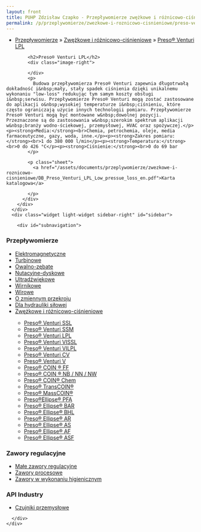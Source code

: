 ```yaml
---
layout: front
title: PUHP Zdzisław Czapko - Przepływomierze zwężkowe i różnicowo-ciśnieniowe
permalink: /p/przeplywomierze/zwezkowe-i-roznicowo-cisnieniowe/preso-venturi-lpl/
---
```


<div id="content">
  <div class="wrapper-with-color-background">
    <div class="content-area-blog blog-background-sidebar-right">
      <div class="mainarea-left" id="mainarea">
        <div class="blogpost-blog3">
          <div class="post-content">
            <ul class="meta">
<li>
<a href="/p/przeplywomierze">Przepływomierze</a>
»
<a href="/p/przeplywomierze/zwezkowe-i-roznicowo-cisnieniowe">Zwężkowe i różnicowo-ciśnieniowe</a>
»
<a href="/p/przeplywomierze/zwezkowe-i-roznicowo-cisnieniowe/preso-venturi-lpl">Preso® Venturi LPL</a>
</li>
</ul>

            <h2>Preso® Venturi LPL</h2>
            <div class="image-right">
              
            </div>
            <p>
              Budowa przepływomierza Preso® Venturi zapewnia długotrwałą dokładność i&nbsp;mały, stały spadek ciśnienia dzięki unikalnemu wykonaniu "low-loss" redukując tym samym koszty obsługi i&nbsp;serwisu. Przepływomierze Preso® Venturi mogą zostać zastosowane do aplikacji o&nbsp;wysokiej temperaturze i&nbsp;ciśnieniu, które często ograniczają użycie innych technologii pomiaru. Przepływomierze Preso® Venturi mogą być montowane w&nbsp;dowolnej pozycji. Przeznaczone są do zastosowania w&nbsp;szerokim spektrum aplikacji w&nbsp;branży wodno-ściekowej, przemysłowej, HVAC oraz spożywczej.</p><p><strong>Media:</strong><br>Chemia, petrochemia, oleje, media farmaceutyczne, gazy, woda, inne.</p><p><strong>Zakres pomiaru:</strong><br>1 do 380 000 l/min</p><p><strong>Temperatura:</strong><br>0 do 426 °C</p><p><strong>Ciśnienie:</strong><br>0 do 69 bar
            </p>
            
            <p class="sheet">
              <a href="/assets/documents/przeplywomierze/zwezkowe-i-roznicowo-cisnieniowe/DB_Preso_Venturi_LPL_Low_pressue_loss_en.pdf">Karta katalogowa</a>

            </p>
          </div>
        </div>
      </div>
      <div class="widget light-widget sidebar-right" id="sidebar">
        
        <div id="subnavigation">
<h3>Przepływomierze</h3>
<ul class="subcategories">
<li class="category"><a href="/p/przeplywomierze/elektromagnetyczne">Elektromagnetyczne</a></li>
<li class="category"><a href="/p/przeplywomierze/turbinowe">Turbinowe</a></li>
<li class="category"><a href="/p/przeplywomierze/owalno-zebate">Owalno-zębate</a></li>
<li class="category"><a href="/p/przeplywomierze/nutacyjne-dyskowe">Nutacyjne-dyskowe</a></li>
<li class="category"><a href="/p/przeplywomierze/ultradzwiekowe">Ultradźwiękowe</a></li>
<li class="category"><a href="/p/przeplywomierze/wirnikowe">Wirnikowe</a></li>
<li class="category"><a href="/p/przeplywomierze/wirowe">Wirowe</a></li>
<li class="category"><a href="/p/przeplywomierze/o-zmiennym-przekroju">O zmiennym przekroju</a></li>
<li class="category"><a href="/p/przeplywomierze/dla-hydrauliki-silowej">Dla hydrauliki siłowej</a></li>
<li class="category"><a href="/p/przeplywomierze/zwezkowe-i-roznicowo-cisnieniowe">Zwężkowe i różnicowo-ciśnieniowe</a></li>
<div class="light-widget">
<ul class="products">
<li class="product"><a href="/p/przeplywomierze/zwezkowe-i-roznicowo-cisnieniowe/preso-venturi-ssl">Preso® Venturi SSL</a></li>
<li class="product"><a href="/p/przeplywomierze/zwezkowe-i-roznicowo-cisnieniowe/preso-venturi-ssm">Preso® Venturi SSM</a></li>
<li class="product"><a href="/p/przeplywomierze/zwezkowe-i-roznicowo-cisnieniowe/preso-venturi-lpl">Preso® Venturi LPL</a></li>
<li class="product"><a href="/p/przeplywomierze/zwezkowe-i-roznicowo-cisnieniowe/preso-venturi-vissl">Preso® Venturi VISSL</a></li>
<li class="product"><a href="/p/przeplywomierze/zwezkowe-i-roznicowo-cisnieniowe/preso-venturi-vilpl">Preso® Venturi VILPL</a></li>
<li class="product"><a href="/p/przeplywomierze/zwezkowe-i-roznicowo-cisnieniowe/preso-venturi-cv">Preso® Venturi CV</a></li>
<li class="product"><a href="/p/przeplywomierze/zwezkowe-i-roznicowo-cisnieniowe/preso-venturi-v">Preso® Venturi V</a></li>
<li class="product"><a href="/p/przeplywomierze/zwezkowe-i-roznicowo-cisnieniowe/preso-coin-ff">Preso® COIN ® FF</a></li>
<li class="product"><a href="/p/przeplywomierze/zwezkowe-i-roznicowo-cisnieniowe/preso-coin-nb-nn-nw">Preso® COIN ® NB / NN / NW</a></li>
<li class="product"><a href="/p/przeplywomierze/zwezkowe-i-roznicowo-cisnieniowe/preso-coin-chem">Preso® COIN® Chem</a></li>
<li class="product"><a href="/p/przeplywomierze/zwezkowe-i-roznicowo-cisnieniowe/preso-transcoin">Preso® TransCOIN®</a></li>
<li class="product"><a href="/p/przeplywomierze/zwezkowe-i-roznicowo-cisnieniowe/preso-masscoin">Preso® MassCOIN®</a></li>
<li class="product"><a href="/p/przeplywomierze/zwezkowe-i-roznicowo-cisnieniowe/preso-ellipse-pfa">Preso®Ellipse® PFA</a></li>
<li class="product"><a href="/p/przeplywomierze/zwezkowe-i-roznicowo-cisnieniowe/preso-ellipse-bar">Preso® Ellipse® BAR</a></li>
<li class="product"><a href="/p/przeplywomierze/zwezkowe-i-roznicowo-cisnieniowe/preso-ellipse-bhl">Preso® Ellipse® BHL</a></li>
<li class="product"><a href="/p/przeplywomierze/zwezkowe-i-roznicowo-cisnieniowe/preso-ellipse-ar">Preso® Ellipse® AR</a></li>
<li class="product"><a href="/p/przeplywomierze/zwezkowe-i-roznicowo-cisnieniowe/preso-ellipse-as">Preso® Ellipse® AS</a></li>
<li class="product"><a href="/p/przeplywomierze/zwezkowe-i-roznicowo-cisnieniowe/preso-ellipse-af">Preso® Ellipse® AF</a></li>
<li class="product"><a href="/p/przeplywomierze/zwezkowe-i-roznicowo-cisnieniowe/preso-ellipse-asf">Preso® Ellipse® ASF</a></li>
</ul>
</div>
</ul>
<h3>Zawory regulacyjne</h3>
<ul class="subcategories">
<li class="category"><a href="/p/zawory-regulacyjne/male-zawory-regulacyjne">Małe zawory regulacyjne</a></li>
<li class="category"><a href="/p/zawory-regulacyjne/zawory-procesowe">Zawory procesowe</a></li>
<li class="category"><a href="/p/zawory-regulacyjne/zawory-w-wykonaniu-higienicznym">Zawory w wykonaniu higienicznym</a></li>
</ul>
<h3>API Industry</h3>
<ul class="subcategories">
<li class="category"><a href="/p/api-industry/czujniki-przemyslowe">Czujniki przemysłowe</a></li>
</ul>
</div>

      </div>
    </div>
  </div>
</div>